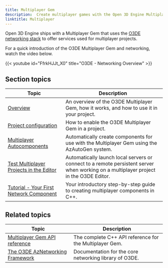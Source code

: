 ```yaml
---
title: Multiplayer Gem
description:  Create multiplayer games with the Open 3D Engine Multiplayer Gem.
linktitle: Multiplayer
---
```


Open 3D Engine ships with a Multiplayer Gem that uses the [O3DE networking stack](/docs/user-guide/networking/) to offer services used for multiplayer projects.

For a quick introduction of the O3DE Multiplayer Gem and networking, watch the video below.

{{< youtube id="FfrkHJJt_X0" title="O3DE - Networking Overview" >}}

## Section topics

| Topic | Description |
|---|---|
| [Overview](./overview) | An overview of the O3DE Multiplayer Gem, how it works, and how to use it in your project. |
| [Project configuration](./configuration) | How to enable the O3DE Multiplayer Gem in a project. |
| [Multiplayer Autocomponents](./autocomponents) | Automatically create components for use with the Multiplayer Gem using the AzAutoGen system. |
| [Test Multiplayer Projects in the Editor](./test-in-editor) | Automatically launch local servers or connect to a remote persistent server when working on a multiplayer project in the O3DE Editor. |
| [Tutorial - Your First Network Component](./tutorial_multiplayer) | Your introductory step-by-step guide to creating multiplayer components in C++. |


## Related topics

| Topic | Description |
|---|---|
| [Multiplayer Gem API reference](/docs/api/gems/multiplayer/) | The complete C++ API reference for the Multiplayer Gem. |
| [The O3DE AzNetworking Framework](/docs/user-guide/networking/) | Documentation for the core networking library of O3DE. |
